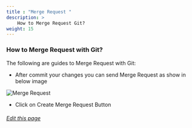 ```yaml
---
title : "Merge Request "
description: >
    How to Merge Request Git?
weight: 15
---
```

### How to Merge Request with Git?

The following are guides to Merge Request with Git:


* After commit your changes you can send Merge Request as show in below image

 ![Merge Request](/images/documentation/merge-request.PNG)

* Click on Create Merge Request Button

###### [Edit this page](https://git.navylinux.org/website/navylinux-org/-/blob/main/content/wiki/developer-guide/merge-request.md)